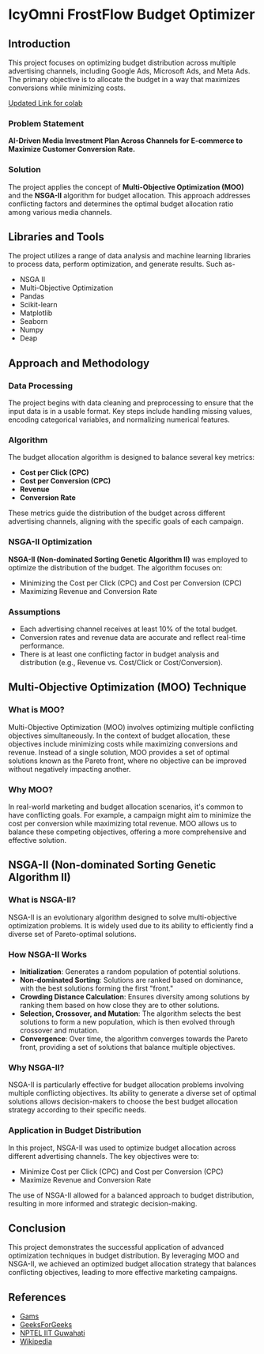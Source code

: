 # **IcyOmni FrostFlow Budget Optimizer**

## **Introduction**
This project focuses on optimizing budget distribution across multiple advertising channels, including Google Ads, Microsoft Ads, and Meta Ads. The primary objective is to allocate the budget in a way that maximizes conversions while minimizing costs.

[Updated Link for colab](https://colab.research.google.com/drive/1QoHyfHExe3NAVgiuFSBlh7DE7MJM_NbB?usp=sharing)

### **Problem Statement**
**AI-Driven Media Investment Plan Across Channels for E-commerce to Maximize Customer Conversion Rate.**

### **Solution**
The project applies the concept of **Multi-Objective Optimization (MOO)** and the **NSGA-II** algorithm for budget allocation. This approach addresses conflicting factors and determines the optimal budget allocation ratio among various media channels.

## **Libraries and Tools**
The project utilizes a range of data analysis and machine learning libraries to process data, perform optimization, and generate results. Such as- 
- NSGA II
- Multi-Objective Optimization
- Pandas
- Scikit-learn
- Matplotlib
- Seaborn
- Numpy
- Deap

## **Approach and Methodology**

### **Data Processing**
The project begins with data cleaning and preprocessing to ensure that the input data is in a usable format. Key steps include handling missing values, encoding categorical variables, and normalizing numerical features.

### **Algorithm**
The budget allocation algorithm is designed to balance several key metrics:
- **Cost per Click (CPC)**
- **Cost per Conversion (CPC)**
- **Revenue**
- **Conversion Rate**

These metrics guide the distribution of the budget across different advertising channels, aligning with the specific goals of each campaign.

### **NSGA-II Optimization**
**NSGA-II (Non-dominated Sorting Genetic Algorithm II)** was employed to optimize the distribution of the budget. The algorithm focuses on:
- Minimizing the Cost per Click (CPC) and Cost per Conversion (CPC)
- Maximizing Revenue and Conversion Rate

### **Assumptions**
- Each advertising channel receives at least 10% of the total budget.
- Conversion rates and revenue data are accurate and reflect real-time performance.
- There is at least one conflicting factor in budget analysis and distribution (e.g., Revenue vs. Cost/Click or Cost/Conversion).

## **Multi-Objective Optimization (MOO) Technique**

### **What is MOO?**
Multi-Objective Optimization (MOO) involves optimizing multiple conflicting objectives simultaneously. In the context of budget allocation, these objectives include minimizing costs while maximizing conversions and revenue. Instead of a single solution, MOO provides a set of optimal solutions known as the Pareto front, where no objective can be improved without negatively impacting another.

### **Why MOO?**
In real-world marketing and budget allocation scenarios, it's common to have conflicting goals. For example, a campaign might aim to minimize the cost per conversion while maximizing total revenue. MOO allows us to balance these competing objectives, offering a more comprehensive and effective solution.

## **NSGA-II (Non-dominated Sorting Genetic Algorithm II)**

### **What is NSGA-II?**
NSGA-II is an evolutionary algorithm designed to solve multi-objective optimization problems. It is widely used due to its ability to efficiently find a diverse set of Pareto-optimal solutions.

### **How NSGA-II Works**
- **Initialization**: Generates a random population of potential solutions.
- **Non-dominated Sorting**: Solutions are ranked based on dominance, with the best solutions forming the first "front."
- **Crowding Distance Calculation**: Ensures diversity among solutions by ranking them based on how close they are to other solutions.
- **Selection, Crossover, and Mutation**: The algorithm selects the best solutions to form a new population, which is then evolved through crossover and mutation.
- **Convergence**: Over time, the algorithm converges towards the Pareto front, providing a set of solutions that balance multiple objectives.

### **Why NSGA-II?**
NSGA-II is particularly effective for budget allocation problems involving multiple conflicting objectives. Its ability to generate a diverse set of optimal solutions allows decision-makers to choose the best budget allocation strategy according to their specific needs.

### **Application in Budget Distribution**
In this project, NSGA-II was used to optimize budget allocation across different advertising channels. The key objectives were to:
- Minimize Cost per Click (CPC) and Cost per Conversion (CPC)
- Maximize Revenue and Conversion Rate

The use of NSGA-II allowed for a balanced approach to budget distribution, resulting in more informed and strategic decision-making.

## **Conclusion**
This project demonstrates the successful application of advanced optimization techniques in budget distribution. By leveraging MOO and NSGA-II, we achieved an optimized budget allocation strategy that balances conflicting objectives, leading to more effective marketing campaigns.

## **References**
- [Gams](https://www.gams.com/latest/docs/T_LIBINCLUDE_MOO.html)
- [GeeksForGeeks](https://www.geeksforgeeks.org/grey-wolf-optimization-introduction/)
- [NPTEL IIT Guwahati](https://www.youtube.com/watch?v=Aq4pwGn5uWY&t=351s)
- [Wikipedia](https://en.wikipedia.org/wiki/Multi-objective_optimization)

